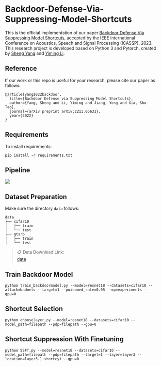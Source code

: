 # Backdoor-Defense-Via-Suppressing-Model-Shortcuts

This is the official implementation of our paper [Backdoor Defense Via Suppressing Model Shortcuts](https://www.researchgate.net/publication/365299231_Backdoor_Defense_via_Suppressing_Model_Shortcuts), accepted by the IEEE International Conference on Acoustics, Speech and Signal Processing (ICASSP), 2023. This research project is developed based on Python 3 and Pytorch, created by [Sheng Yang](https://scholar.google.com/citations?view_op=list_works&hl=zh-CN&hl=zh-CN&user=HZdisxYAAAAJ) and [Yiming Li](http://liyiming.tech/).

## Reference

If our work or this repo is useful for your research, please cite our paper as follows:

```
@article{yang2022backdoor,
  title={Backdoor Defense via Suppressing Model Shortcuts},
  author={Yang, Sheng and Li, Yiming and Jiang, Yong and Xia, Shu-Tao},
  journal={arXiv preprint arXiv:2211.05631},
  year={2022}
}
```

## Requirements

To install requirements:

```setup
pip install -r requirements.txt
```

## Pipeline

![](C:\Users\风满长亭\Desktop\SSFT_code\pipeline.png)

## Dataset Preparation

Make sure the directory `data` follows:

```File
data
├── cifar10  
│   ├── train
│   └── test
├── gtsrb
|   ├── train
│   └── test
```

> 📋 Data Download Link:  
> [data](https://drive.google.com/drive/folders/1tPppCn2VQ89Jy_LT-1CMbV2xPgV6O5p1?usp=sharing)

## Train Backdoor Model

```
python train_backdoormodel.py --model=resnet18 --datasets=cifar10 --attack=badnets --target=1 --poisoned_rate=0.05 --mp=experiments --gpu=0
```

## Shortcut Selection

```
python chooselayer.py --model=resnet18 --datasets=cifar10 --model_path=filepath --pdp=filepath --gpu=0
```

## Shortcut Suppression With Finetuning

```
python SSFT.py --model=resnet18 --datasets=cifar10 --model_path=filepath --pdp=filepath --target=1 --layer=layer3 --location=layer3.1.shortcyt --gpu=0 
```
